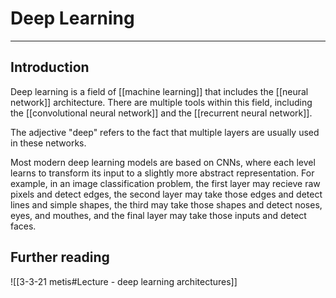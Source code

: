 # Deep Learning

---
## Introduction
Deep learning is a field of [[machine learning]] that includes the [[neural network]] architecture. There are multiple tools within this field, including the [[convolutional neural network]] and the [[recurrent neural network]]. 

The adjective "deep" refers to the fact that multiple layers are usually used in these networks. 

Most modern deep learning models are based on CNNs, where each level learns to transform its input to a slightly more abstract representation. For example, in an image classification problem, the first layer may recieve raw pixels and detect edges, the second layer may take those edges and detect lines and simple shapes, the third may take those shapes and detect noses, eyes, and mouthes, and the final layer may take those inputs and detect faces. 

## Further reading
![[3-3-21 metis#Lecture - deep learning architectures]]